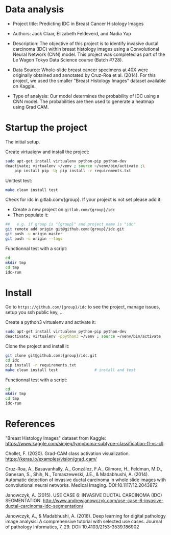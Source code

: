 # Data analysis
- Project title: Predicting IDC in Breast Cancer Histology Images

- Authors: Jack Claar, Elizabeth Feldeverd, and Nadia Yap

- Description: The objective of this project is to identify invasive ductal carcinoma (IDC) within breast histology images using a
Convolutional Neural Network (CNN) model. This project was completed as part of the Le Wagon Tokyo Data Science course (Batch #728).

- Data Source: Whole-slide breast cancer specimens at 40X were originally obtained and annotated by Cruz-Roa et al. (2014). For this project, we used the smaller "Breast Histology Images" dataset available on Kaggle.

- Type of analysis: Our model determines the probability of IDC using a CNN model. The probabilities are then used to generate a heatmap using Grad CAM.

# Startup the project

The initial setup.

Create virtualenv and install the project:
```bash
sudo apt-get install virtualenv python-pip python-dev
deactivate; virtualenv ~/venv ; source ~/venv/bin/activate ;\
    pip install pip -U; pip install -r requirements.txt
```

Unittest test:
```bash
make clean install test
```

Check for idc in gitlab.com/{group}.
If your project is not set please add it:

- Create a new project on `gitlab.com/{group}/idc`
- Then populate it:

```bash
##   e.g. if group is "{group}" and project_name is "idc"
git remote add origin git@github.com:{group}/idc.git
git push -u origin master
git push -u origin --tags
```

Functionnal test with a script:

```bash
cd
mkdir tmp
cd tmp
idc-run
```

# Install

Go to `https://github.com/{group}/idc` to see the project, manage issues,
setup you ssh public key, ...

Create a python3 virtualenv and activate it:

```bash
sudo apt-get install virtualenv python-pip python-dev
deactivate; virtualenv -ppython3 ~/venv ; source ~/venv/bin/activate
```

Clone the project and install it:

```bash
git clone git@github.com:{group}/idc.git
cd idc
pip install -r requirements.txt
make clean install test                # install and test
```
Functionnal test with a script:

```bash
cd
mkdir tmp
cd tmp
idc-run
```
# References

"Breast Histology Images" dataset from Kaggle: https://www.kaggle.com/simjeg/lymphoma-subtype-classification-fl-vs-cll.

Chollet, F. (2020). Grad-CAM class activation visualization. https://keras.io/examples/vision/grad_cam/

Cruz-Roa, A., Basavanhally, A., González, F.A., Gilmore, H., Feldman, M.D., Ganesan, S., Shih, N., Tomaszeweski, J.E., & Madabhushi, A. (2014). Automatic detection of invasive ductal carcinoma in whole slide images with convolutional neural networks. Medical Imaging. DOI:10.1117/12.2043872

Janowczyk, A. (2015). USE CASE 6: INVASIVE DUCTAL CARCINOMA (IDC) SEGMENTATION. http://www.andrewjanowczyk.com/use-case-6-invasive-ductal-carcinoma-idc-segmentation/

Janowczyk, A., & Madabhushi, A. (2016). Deep learning for digital pathology image analysis: A comprehensive tutorial with selected use cases. Journal of pathology informatics, 7, 29. DOI: 10.4103/2153-3539.186902
